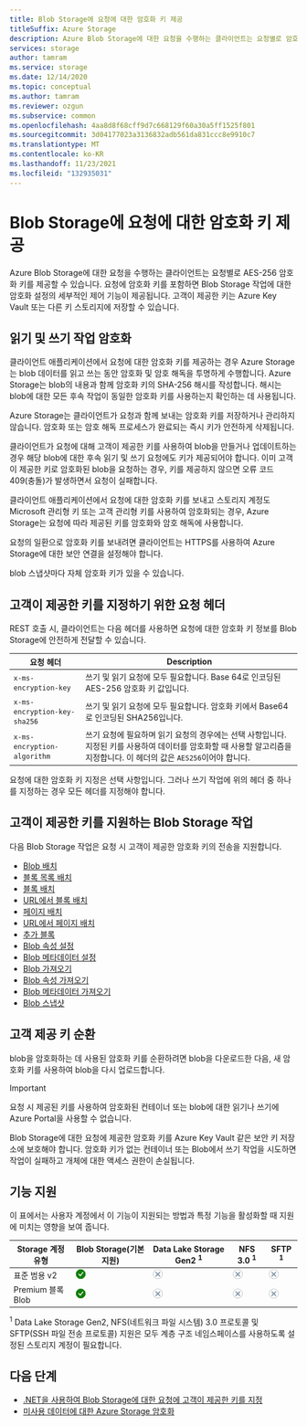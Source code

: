 ```yaml
---
title: Blob Storage에 요청에 대한 암호화 키 제공
titleSuffix: Azure Storage
description: Azure Blob Storage에 대한 요청을 수행하는 클라이언트는 요청별로 암호화 키를 제공할 수 있습니다. 요청에 암호화 키를 포함하면 Blob Storage 작업에 대한 암호화 설정의 세부적인 제어 기능이 제공됩니다.
services: storage
author: tamram
ms.service: storage
ms.date: 12/14/2020
ms.topic: conceptual
ms.author: tamram
ms.reviewer: ozgun
ms.subservice: common
ms.openlocfilehash: 4aa8d8f68cff9d7c668129f60a30a5ff1525f801
ms.sourcegitcommit: 3d04177023a3136832adb561da831ccc8e9910c7
ms.translationtype: MT
ms.contentlocale: ko-KR
ms.lasthandoff: 11/23/2021
ms.locfileid: "132935031"
---
```

# <a name="provide-an-encryption-key-on-a-request-to-blob-storage"></a>Blob Storage에 요청에 대한 암호화 키 제공

Azure Blob Storage에 대한 요청을 수행하는 클라이언트는 요청별로 AES-256 암호화 키를 제공할 수 있습니다. 요청에 암호화 키를 포함하면 Blob Storage 작업에 대한 암호화 설정의 세부적인 제어 기능이 제공됩니다. 고객이 제공한 키는 Azure Key Vault 또는 다른 키 스토리지에 저장할 수 있습니다.

## <a name="encrypting-read-and-write-operations"></a>읽기 및 쓰기 작업 암호화

클라이언트 애플리케이션에서 요청에 대한 암호화 키를 제공하는 경우 Azure Storage는 blob 데이터를 읽고 쓰는 동안 암호화 및 암호 해독을 투명하게 수행합니다. Azure Storage는 blob의 내용과 함께 암호화 키의 SHA-256 해시를 작성합니다. 해시는 blob에 대한 모든 후속 작업이 동일한 암호화 키를 사용하는지 확인하는 데 사용됩니다.

Azure Storage는 클라이언트가 요청과 함께 보내는 암호화 키를 저장하거나 관리하지 않습니다. 암호화 또는 암호 해독 프로세스가 완료되는 즉시 키가 안전하게 삭제됩니다.

클라이언트가 요청에 대해 고객이 제공한 키를 사용하여 blob을 만들거나 업데이트하는 경우 해당 blob에 대한 후속 읽기 및 쓰기 요청에도 키가 제공되어야 합니다. 이미 고객이 제공한 키로 암호화된 blob을 요청하는 경우, 키를 제공하지 않으면 오류 코드 409(충돌)가 발생하면서 요청이 실패합니다.

클라이언트 애플리케이션에서 요청에 대한 암호화 키를 보내고 스토리지 계정도 Microsoft 관리형 키 또는 고객 관리형 키를 사용하여 암호화되는 경우, Azure Storage는 요청에 따라 제공된 키를 암호화와 암호 해독에 사용합니다.

요청의 일환으로 암호화 키를 보내려면 클라이언트는 HTTPS를 사용하여 Azure Storage에 대한 보안 연결을 설정해야 합니다.

blob 스냅샷마다 자체 암호화 키가 있을 수 있습니다.

## <a name="request-headers-for-specifying-customer-provided-keys"></a>고객이 제공한 키를 지정하기 위한 요청 헤더

REST 호출 시, 클라이언트는 다음 헤더를 사용하면 요청에 대한 암호화 키 정보를 Blob Storage에 안전하게 전달할 수 있습니다.

|요청 헤더 | Description |
|---------------|-------------|
|`x-ms-encryption-key` |쓰기 및 읽기 요청에 모두 필요합니다. Base 64로 인코딩된 AES-256 암호화 키 값입니다. |
|`x-ms-encryption-key-sha256`| 쓰기 및 읽기 요청에 모두 필요합니다. 암호화 키에서 Base64로 인코딩된 SHA256입니다. |
|`x-ms-encryption-algorithm` | 쓰기 요청에 필요하며 읽기 요청의 경우에는 선택 사항입니다. 지정된 키를 사용하여 데이터를 암호화할 때 사용할 알고리즘을 지정합니다.  이 헤더의 값은 `AES256`이어야 합니다. |

요청에 대한 암호화 키 지정은 선택 사항입니다. 그러나 쓰기 작업에 위의 헤더 중 하나를 지정하는 경우 모든 헤더를 지정해야 합니다.

## <a name="blob-storage-operations-supporting-customer-provided-keys"></a>고객이 제공한 키를 지원하는 Blob Storage 작업

다음 Blob Storage 작업은 요청 시 고객이 제공한 암호화 키의 전송을 지원합니다.

- [Blob 배치](/rest/api/storageservices/put-blob)
- [블록 목록 배치](/rest/api/storageservices/put-block-list)
- [블록 배치](/rest/api/storageservices/put-block)
- [URL에서 블록 배치](/rest/api/storageservices/put-block-from-url)
- [페이지 배치](/rest/api/storageservices/put-page)
- [URL에서 페이지 배치](/rest/api/storageservices/put-page-from-url)
- [추가 블록](/rest/api/storageservices/append-block)
- [Blob 속성 설정](/rest/api/storageservices/set-blob-properties)
- [Blob 메타데이터 설정](/rest/api/storageservices/set-blob-metadata)
- [Blob 가져오기](/rest/api/storageservices/get-blob)
- [Blob 속성 가져오기](/rest/api/storageservices/get-blob-properties)
- [Blob 메타데이터 가져오기](/rest/api/storageservices/get-blob-metadata)
- [Blob 스냅샷](/rest/api/storageservices/snapshot-blob)

## <a name="rotate-customer-provided-keys"></a>고객 제공 키 순환

blob을 암호화하는 데 사용된 암호화 키를 순환하려면 blob을 다운로드한 다음, 새 암호화 키를 사용하여 blob을 다시 업로드합니다.

> [!IMPORTANT]
> 요청 시 제공된 키를 사용하여 암호화된 컨테이너 또는 blob에 대한 읽기나 쓰기에 Azure Portal을 사용할 수 없습니다.
>
> Blob Storage에 대한 요청에 제공한 암호화 키를 Azure Key Vault 같은 보안 키 저장소에 보호해야 합니다. 암호화 키가 없는 컨테이너 또는 Blob에서 쓰기 작업을 시도하면 작업이 실패하고 개체에 대한 액세스 권한이 손실됩니다.

## <a name="feature-support"></a>기능 지원

이 표에서는 사용자 계정에서 이 기능이 지원되는 방법과 특정 기능을 활성화할 때 지원에 미치는 영향을 보여 줍니다.

| Storage 계정 유형 | Blob Storage(기본 지원) | Data Lake Storage Gen2 <sup>1</sup> | NFS 3.0 <sup>1</sup> | SFTP <sup>1</sup> |
|--|--|--|--|--|
| 표준 범용 v2 | ![예](../media/icons/yes-icon.png) |![아니요](../media/icons/no-icon.png)              | ![아니요](../media/icons/no-icon.png) | ![아니요](../media/icons/no-icon.png) |
| Premium 블록 Blob          | ![예](../media/icons/yes-icon.png) |![아니요](../media/icons/no-icon.png)              | ![아니요](../media/icons/no-icon.png) | ![아니요](../media/icons/no-icon.png) |

<sup>1</sup> Data Lake Storage Gen2, NFS(네트워크 파일 시스템) 3.0 프로토콜 및 SFTP(SSH 파일 전송 프로토콜) 지원은 모두 계층 구조 네임스페이스를 사용하도록 설정된 스토리지 계정이 필요합니다.

## <a name="next-steps"></a>다음 단계

- [.NET을 사용하여 Blob Storage에 대한 요청에 고객이 제공한 키를 지정](storage-blob-customer-provided-key.md)
- [미사용 데이터에 대한 Azure Storage 암호화](../common/storage-service-encryption.md)
